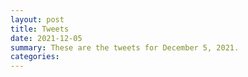 ```yaml
---
layout: post
title: Tweets
date: 2021-12-05
summary: These are the tweets for December 5, 2021.
categories:
---
```


